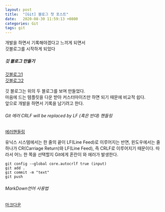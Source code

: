 ```yaml
---
layout: post
title:  "[Git] 블로그 첫 포스트"
date:   2020-08-30 11:59:13 +0800
categories: Git
tags: git
---
```

개발을 하면서 기록해야겠다고 느끼게 되면서<br>
깃블로그를 시작하게 되었다<br>


##### 깃 블로그 만들기

[깃블로그1](https://honbabzone.com/jekyll/start-gitHubBlog/)<br>
[깃블로그2](https://zoomkoding.github.io/gitblog/2019/08/15/git-blog-1.html)<br>

깃 블로그는 위의 두 블로그를 보며 만들었다.<br>
마음에 드는 템플릿을 다운 받아 커스터마이즈만 하면 되기 때문에 비교적 쉽다.<br>
앞으로 개발을 하면서 기록을 남기려고 한다. <br>

###### Git 에러 CRLF will be replaced by LF (혹은 반대) 핸들링
[에러핸들링](https://blog.jaeyoon.io/2018/01/git-crlf.html)<br>

유닉스 시스템에서는 한 줄의 끝이 LF(Line Feed)로 이루어지는 반면, 윈도우에서는 줄 하나가 CR(Carriage Return)와 LF(Line Feed), 즉 CRLF로 이루어지기 때문이다. 따라서 어느 한 쪽을 선택할지 Git에게 혼란이 와 에러가 발생한다.<br>
```
git config -—global core.autocrlf true (input)
git add .
git commit -m "text"
git push
```

###### MarkDown언어 사용법
[마크다운](https://gist.github.com/ihoneymon/652be052a0727ad59601)<br>

